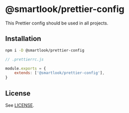 # @smartlook/prettier-config

This Prettier config should be used in all projects.

## Installation

```sh
npm i -D @smartlook/prettier-config
```

```js
// .prettierrc.js

module.exports = {
    extends: ['@smartlook/prettier-config'],
}
```

## License

See [LICENSE](LICENSE).

